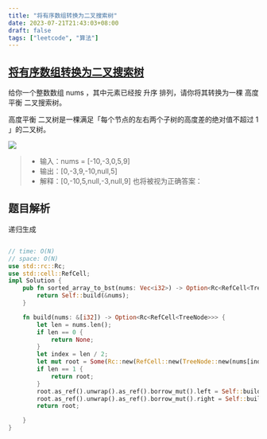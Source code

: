 ```yaml
---
title: "将有序数组转换为二叉搜索树"
date: 2023-07-21T21:43:03+08:00
draft: false
tags: ["leetcode", "算法"]
---
```


## [将有序数组转换为二叉搜索树](https://leetcode.cn/problems/convert-sorted-array-to-binary-search-tree/)

给你一个整数数组 nums ，其中元素已经按 升序 排列，请你将其转换为一棵 高度平衡 二叉搜索树。

高度平衡 二叉树是一棵满足「每个节点的左右两个子树的高度差的绝对值不超过 1 」的二叉树。

![](https://assets.leetcode.com/uploads/2021/02/18/btree1.jpg)

>- 输入：nums = [-10,-3,0,5,9]
>- 输出：[0,-3,9,-10,null,5]
>- 解释：[0,-10,5,null,-3,null,9] 也将被视为正确答案：

## 题目解析

递归生成

```rust

// time: O(N)
// space: O(N)
use std::rc::Rc;
use std::cell::RefCell;
impl Solution {
    pub fn sorted_array_to_bst(nums: Vec<i32>) -> Option<Rc<RefCell<TreeNode>>> {
        return Self::build(&nums);
    }

    fn build(nums: &[i32]) -> Option<Rc<RefCell<TreeNode>>> {
        let len = nums.len();
        if len == 0 {
            return None;
        }
        let index = len / 2;
        let mut root = Some(Rc::new(RefCell::new(TreeNode::new(nums[index]))));
        if len == 1 {
            return root;
        }
        root.as_ref().unwrap().as_ref().borrow_mut().left = Self::build(&nums[0..index]);
        root.as_ref().unwrap().as_ref().borrow_mut().right = Self::build(&nums[index+1..]);
        return root;

    }
}
```


